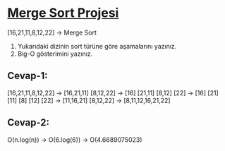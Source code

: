 # [Merge Sort Projesi](https://app.patika.dev/courses/veri-yapilari-ve-algoritmalar/merge-sort-proje)  

[16,21,11,8,12,22] -> Merge Sort  

1. Yukarıdaki dizinin sort türüne göre aşamalarını yazınız.  
2. Big-O gösterimini yazınız.  

## Cevap-1:  

[16,21,11,8,12,22] -> [16,21,11] [8,12,22] -> [16] [21,11] [8,12] [22] -> [16] [21] [11] [8] [12] [22] -> [11,16,21] [8,12,22] -> [8,11,12,16,21,22]

## Cevap-2:  

O(n.log(n)) -> O(6.log(6)) -> O(4.6689075023)